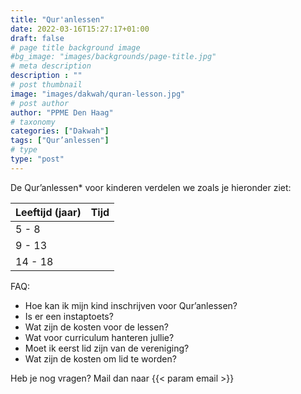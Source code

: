 ```yaml
---
title: "Qur'anlessen"
date: 2022-03-16T15:27:17+01:00
draft: false
# page title background image
#bg_image: "images/backgrounds/page-title.jpg"
# meta description
description : ""
# post thumbnail
image: "images/dakwah/quran-lesson.jpg"
# post author
author: "PPME Den Haag"
# taxonomy
categories: ["Dakwah"]
tags: ["Qur’anlessen"]
# type
type: "post"
---
```


De Qur’anlessen* voor kinderen verdelen we zoals je hieronder ziet:

 
| Leeftijd (jaar) | Tijd |
|-----------------|------|
| 5 - 8           |      |
| 9 - 13          |      |
| 14 - 18         |      |          
 

FAQ:
* Hoe kan ik mijn kind inschrijven voor Qur’anlessen?
* Is er een instaptoets?
* Wat zijn de kosten voor de lessen?
* Wat voor curriculum hanteren jullie?
* Moet ik eerst lid zijn van de vereniging?
* Wat zijn de kosten om lid te worden?

Heb je nog vragen? Mail dan naar  {{< param email >}}

